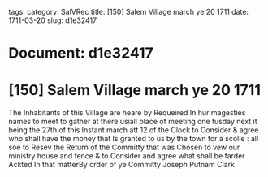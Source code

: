 tags: 
category: SalVRec
title: [150] Salem Village march ye 20 1711
date: 1711-03-20
slug: d1e32417




# Document: d1e32417


# [150] Salem Village march ye 20 1711

The Inhabitants of this Village are heare by Requeired In hur magesties names to meet to gather at there usiall place of meeting one tusday next it being the 27th of this Instant march att 12 of the Clock to Consider & agree who shall have the money that Is granted to us by the town for a scolle : all soe to Resev the Return of the Committy that was Chosen to vew our ministry house and fence & to Consider and agree what shall be farder Ackted In that matterBy order of ye Committy Joseph Putnam Clark 
